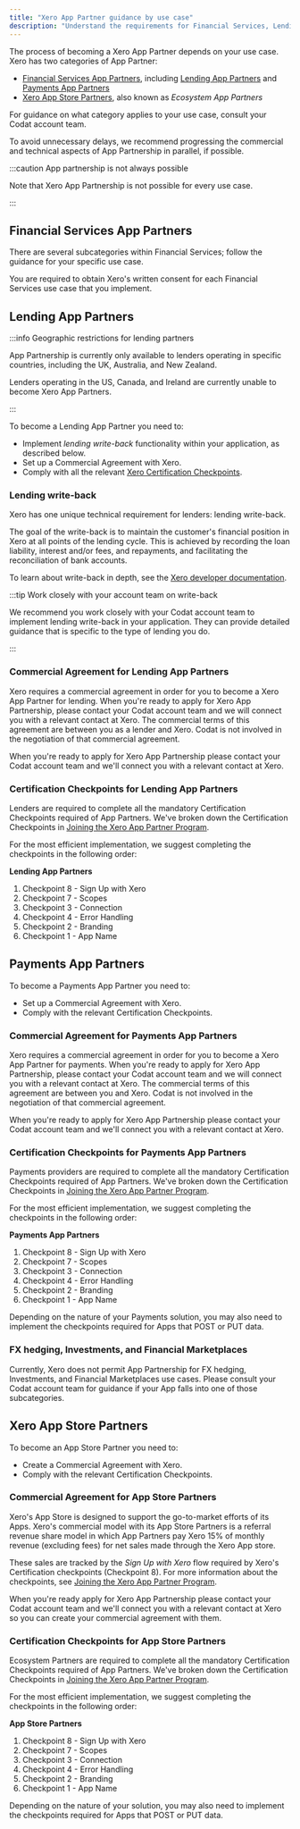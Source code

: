```yaml
---
title: "Xero App Partner guidance by use case"
description: "Understand the requirements for Financial Services, Lending, Payments, and App Store Partners"
---
```


The process of becoming a Xero App Partner depends on your use case. Xero has two categories of App Partner:

- [Financial Services App Partners](#financial-services-partners), including [Lending App Partners](#lending-partners) and [Payments App Partners](#payments-partners)
- [Xero App Store Partners](#xero-app-store-partners), also known as _Ecosystem App Partners_

For guidance on what category applies to your use case, consult your Codat account team.

To avoid unnecessary delays, we recommend progressing the commercial and technical aspects of App Partnership in parallel, if possible.

:::caution App partnership is not always possible

Note that Xero App Partnership is not possible for every use case.

:::

## Financial Services App Partners

There are several subcategories within Financial Services; follow the guidance for your specific use case.

You are required to obtain Xero's written consent for each Financial Services use case that you implement.

## Lending App Partners

:::info Geographic restrictions for lending partners

App Partnership is currently only available to lenders operating in specific countries, including the UK, Australia, and New Zealand.

Lenders operating in the US, Canada, and Ireland are currently unable to become Xero App Partners.

:::

To become a Lending App Partner you need to:

- Implement *lending write-back* functionality within your application, as described below.
- Set up a Commercial Agreement with Xero.
- Comply with all the relevant [Xero Certification Checkpoints](https://developer.xero.com/documentation/xero-app-store/app-partner-guides/certification-checkpoints/).

### Lending write-back

Xero has one unique technical requirement for lenders: lending write-back.

The goal of the write-back is to maintain the customer's financial position in Xero at all points of the lending cycle. This is achieved by recording the loan liability, interest and/or fees, and repayments, and facilitating the reconciliation of bank accounts.

To learn about write-back in depth, see the [Xero developer documentation](https://developer.xero.com/documentation/guides/how-to-guides/general-lending-integration-guide/).

:::tip Work closely with your account team on write-back

We recommend you work closely with your Codat account team to implement lending write-back in your application. They can provide detailed guidance that is specific to the type of lending you do.

:::

### Commercial Agreement for Lending App Partners

Xero requires a commercial agreement in order for you to become a Xero App Partner for lending. When you're ready to apply for Xero App Partnership, please contact your Codat account team and we will connect you with a relevant contact at Xero. The commercial terms of this agreement are between you as a lender and Xero. Codat is not involved in the negotiation of that commercial agreement. 

When you're ready to apply for Xero App Partnership please contact your Codat account team and we'll connect you with a relevant contact at Xero.

### Certification Checkpoints for Lending App Partners

Lenders are required to complete all the mandatory Certification Checkpoints required of App Partners. We've broken down the Certification Checkpoints in [Joining the Xero App Partner Program](/integrations/accounting/xero/xero-app-partner-program).

For the most efficient implementation, we suggest completing the checkpoints in the following order:

**Lending App Partners**

1. Checkpoint 8 - Sign Up with Xero
2. Checkpoint 7 - Scopes
3. Checkpoint 3 - Connection
4. Checkpoint 4 - Error Handling
5. Checkpoint 2 - Branding
6. Checkpoint 1 - App Name

## Payments App Partners

To become a Payments App Partner you need to:

- Set up a Commercial Agreement with Xero.
- Comply with the relevant Certification Checkpoints.

### Commercial Agreement for Payments App Partners

Xero requires a commercial agreement in order for you to become a Xero App Partner for payments. When you're ready to apply for Xero App Partnership, please contact your Codat account team and we will connect you with a relevant contact at Xero. The commercial terms of this agreement are between you and Xero. Codat is not involved in the negotiation of that commercial agreement. 

When you're ready to apply for Xero App Partnership please contact your Codat account team and we'll connect you with a relevant contact at Xero.

### Certification Checkpoints for Payments App Partners

Payments providers are required to complete all the mandatory Certification Checkpoints required of App Partners. We've broken down the Certification Checkpoints in [Joining the Xero App Partner Program](/integrations/accounting/xero/xero-app-partner-program).

For the most efficient implementation, we suggest completing the checkpoints in the following order:

**Payments App Partners**

1. Checkpoint 8 - Sign Up with Xero
2. Checkpoint 7 - Scopes
3. Checkpoint 3 - Connection
4. Checkpoint 4 - Error Handling
5. Checkpoint 2 - Branding
6. Checkpoint 1 - App Name

Depending on the nature of your Payments solution, you may also need to implement the checkpoints required for Apps that POST or PUT data.

### FX hedging, Investments, and Financial Marketplaces

Currently, Xero does not permit App Partnership for FX hedging, Investments, and Financial Marketplaces use cases. Please consult your Codat account team for guidance if your App falls into one of those subcategories.

## Xero App Store Partners

To become an App Store Partner you need to:

- Create a Commercial Agreement with Xero.
- Comply with the relevant Certification Checkpoints.

### Commercial Agreement for App Store Partners

Xero's App Store is designed to support the go-to-market efforts of its Apps. Xero's commercial model with its App Store Partners is a referral revenue share model in which App Partners pay Xero 15% of monthly revenue (excluding fees) for net sales made through the Xero App store. 

These sales are tracked by the _Sign Up with Xero_ flow required by Xero's Certification checkpoints (Checkpoint 8). For more information about the checkpoints, see [Joining the Xero App Partner Program](/integrations/accounting/xero/xero-app-partner-program).

When you're ready apply for Xero App Partnership please contact your Codat account team and we'll connect you with a relevant contact at Xero so you can create your commercial agreement with them.

### Certification Checkpoints for App Store Partners

Ecosystem Partners are required to complete all the mandatory Certification Checkpoints required of App Partners. We've broken down the Certification Checkpoints in [Joining the Xero App Partner Program](/integrations/accounting/xero/xero-app-partner-program).

For the most efficient implementation, we suggest completing the checkpoints in the following order:

**App Store Partners**

1. Checkpoint 8 - Sign Up with Xero
2. Checkpoint 7 - Scopes
3. Checkpoint 3 - Connection
4. Checkpoint 4 - Error Handling
5. Checkpoint 2 - Branding
6. Checkpoint 1 - App Name

Depending on the nature of your solution, you may also need to implement the checkpoints required for Apps that POST or PUT data.
